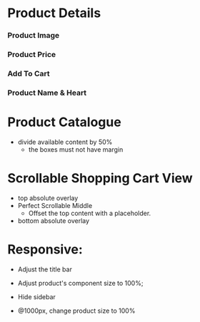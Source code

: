 # Product Details

### Product Image

### Product Price

### Add To Cart

### Product Name & Heart



# Product Catalogue

+ divide available content by 50%
  + the boxes must not have margin


# Scrollable Shopping Cart View

+ top absolute overlay
+ Perfect Scrollable Middle
  + Offset the top content with a placeholder.
+ bottom absolute overlay

# Responsive:

+ Adjust the title bar
+ Adjust product's component size to 100%;
+ Hide sidebar

+ @1000px, change product size to 100%
